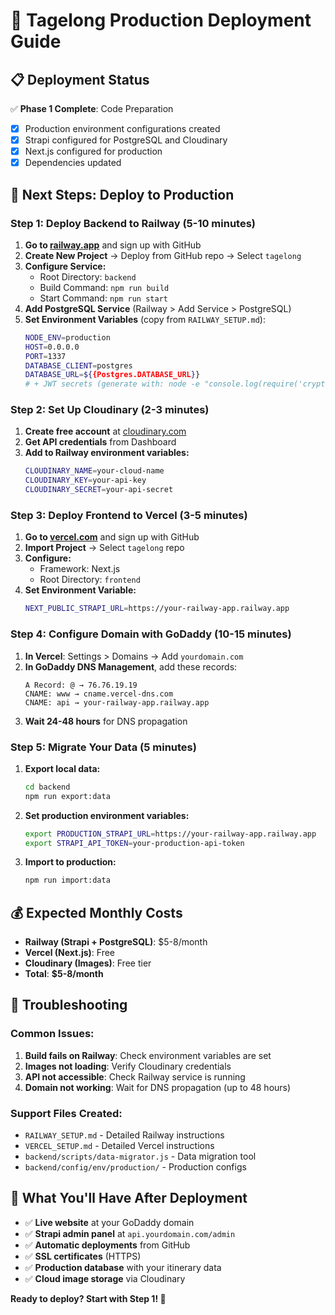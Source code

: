 # 🚀 Tagelong Production Deployment Guide

## 📋 Deployment Status

✅ **Phase 1 Complete**: Code Preparation
- [x] Production environment configurations created
- [x] Strapi configured for PostgreSQL and Cloudinary
- [x] Next.js configured for production
- [x] Dependencies updated

## 🎯 Next Steps: Deploy to Production

### Step 1: Deploy Backend to Railway (5-10 minutes)

1. **Go to [railway.app](https://railway.app)** and sign up with GitHub
2. **Create New Project** → Deploy from GitHub repo → Select `tagelong`
3. **Configure Service:**
   - Root Directory: `backend`
   - Build Command: `npm run build`
   - Start Command: `npm run start`
4. **Add PostgreSQL Service** (Railway > Add Service > PostgreSQL)
5. **Set Environment Variables** (copy from `RAILWAY_SETUP.md`):
   ```bash
   NODE_ENV=production
   HOST=0.0.0.0
   PORT=1337
   DATABASE_CLIENT=postgres
   DATABASE_URL=${{Postgres.DATABASE_URL}}
   # + JWT secrets (generate with: node -e "console.log(require('crypto').randomBytes(32).toString('hex'))")
   ```

### Step 2: Set Up Cloudinary (2-3 minutes)

1. **Create free account** at [cloudinary.com](https://cloudinary.com)
2. **Get API credentials** from Dashboard
3. **Add to Railway environment variables:**
   ```bash
   CLOUDINARY_NAME=your-cloud-name
   CLOUDINARY_KEY=your-api-key
   CLOUDINARY_SECRET=your-api-secret
   ```

### Step 3: Deploy Frontend to Vercel (3-5 minutes)

1. **Go to [vercel.com](https://vercel.com)** and sign up with GitHub
2. **Import Project** → Select `tagelong` repo
3. **Configure:**
   - Framework: Next.js
   - Root Directory: `frontend`
4. **Set Environment Variable:**
   ```bash
   NEXT_PUBLIC_STRAPI_URL=https://your-railway-app.railway.app
   ```

### Step 4: Configure Domain with GoDaddy (10-15 minutes)

1. **In Vercel**: Settings > Domains → Add `yourdomain.com`
2. **In GoDaddy DNS Management**, add these records:
   ```
   A Record: @ → 76.76.19.19
   CNAME: www → cname.vercel-dns.com
   CNAME: api → your-railway-app.railway.app
   ```
3. **Wait 24-48 hours** for DNS propagation

### Step 5: Migrate Your Data (5 minutes)

1. **Export local data:**
   ```bash
   cd backend
   npm run export:data
   ```
2. **Set production environment variables:**
   ```bash
   export PRODUCTION_STRAPI_URL=https://your-railway-app.railway.app
   export STRAPI_API_TOKEN=your-production-api-token
   ```
3. **Import to production:**
   ```bash
   npm run import:data
   ```

## 💰 Expected Monthly Costs

- **Railway (Strapi + PostgreSQL)**: $5-8/month
- **Vercel (Next.js)**: Free
- **Cloudinary (Images)**: Free tier
- **Total**: **$5-8/month**

## 🔧 Troubleshooting

### Common Issues:
1. **Build fails on Railway**: Check environment variables are set
2. **Images not loading**: Verify Cloudinary credentials
3. **API not accessible**: Check Railway service is running
4. **Domain not working**: Wait for DNS propagation (up to 48 hours)

### Support Files Created:
- `RAILWAY_SETUP.md` - Detailed Railway instructions
- `VERCEL_SETUP.md` - Detailed Vercel instructions
- `backend/scripts/data-migrator.js` - Data migration tool
- `backend/config/env/production/` - Production configs

## 🎉 What You'll Have After Deployment

- ✅ **Live website** at your GoDaddy domain
- ✅ **Strapi admin panel** at `api.yourdomain.com/admin`
- ✅ **Automatic deployments** from GitHub
- ✅ **SSL certificates** (HTTPS)
- ✅ **Production database** with your itinerary data
- ✅ **Cloud image storage** via Cloudinary

**Ready to deploy? Start with Step 1! 🚀**
